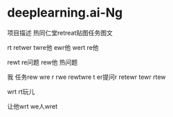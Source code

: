 # deeplearning.ai-Ng
项目描述
热同仁堂retreat贴图任务图文

rt retwer twre他
ewr他
wert re他

rewt re问题
rew他
热问题

我
任务rew wre r rwe
rewtwre t er提问r retewr tewr rtew

 wrt rt玩儿
 
  让他wrt
  we人wret 
